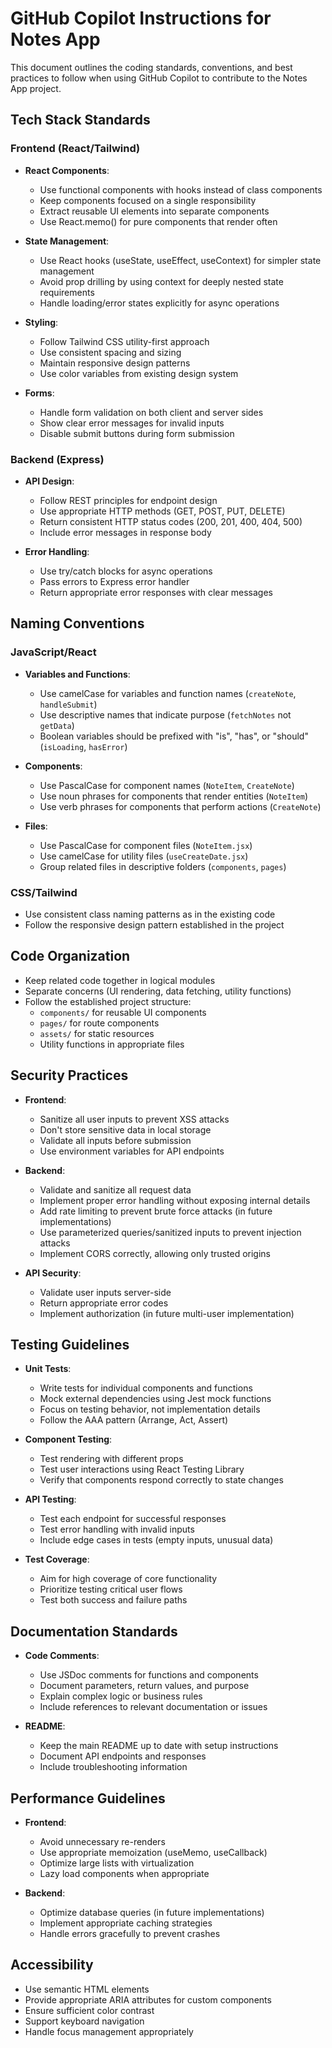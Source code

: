 # GitHub Copilot Instructions for Notes App

This document outlines the coding standards, conventions, and best practices to follow when using GitHub Copilot to contribute to the Notes App project.

## Tech Stack Standards

### Frontend (React/Tailwind)

- **React Components**:
  - Use functional components with hooks instead of class components
  - Keep components focused on a single responsibility
  - Extract reusable UI elements into separate components
  - Use React.memo() for pure components that render often

- **State Management**:
  - Use React hooks (useState, useEffect, useContext) for simpler state management
  - Avoid prop drilling by using context for deeply nested state requirements
  - Handle loading/error states explicitly for async operations

- **Styling**:
  - Follow Tailwind CSS utility-first approach
  - Use consistent spacing and sizing
  - Maintain responsive design patterns
  - Use color variables from existing design system

- **Forms**:
  - Handle form validation on both client and server sides
  - Show clear error messages for invalid inputs
  - Disable submit buttons during form submission

### Backend (Express)

- **API Design**:
  - Follow REST principles for endpoint design
  - Use appropriate HTTP methods (GET, POST, PUT, DELETE)
  - Return consistent HTTP status codes (200, 201, 400, 404, 500)
  - Include error messages in response body

- **Error Handling**:
  - Use try/catch blocks for async operations
  - Pass errors to Express error handler
  - Return appropriate error responses with clear messages

## Naming Conventions

### JavaScript/React

- **Variables and Functions**:
  - Use camelCase for variables and function names (`createNote`, `handleSubmit`)
  - Use descriptive names that indicate purpose (`fetchNotes` not `getData`)
  - Boolean variables should be prefixed with "is", "has", or "should" (`isLoading`, `hasError`)

- **Components**:
  - Use PascalCase for component names (`NoteItem`, `CreateNote`)
  - Use noun phrases for components that render entities (`NoteItem`)
  - Use verb phrases for components that perform actions (`CreateNote`)

- **Files**:
  - Use PascalCase for component files (`NoteItem.jsx`)
  - Use camelCase for utility files (`useCreateDate.jsx`)
  - Group related files in descriptive folders (`components`, `pages`)

### CSS/Tailwind

- Use consistent class naming patterns as in the existing code
- Follow the responsive design pattern established in the project

## Code Organization

- Keep related code together in logical modules
- Separate concerns (UI rendering, data fetching, utility functions)
- Follow the established project structure:
  - `components/` for reusable UI components
  - `pages/` for route components
  - `assets/` for static resources
  - Utility functions in appropriate files

## Security Practices

- **Frontend**:
  - Sanitize all user inputs to prevent XSS attacks
  - Don't store sensitive data in local storage
  - Validate all inputs before submission
  - Use environment variables for API endpoints

- **Backend**:
  - Validate and sanitize all request data
  - Implement proper error handling without exposing internal details
  - Add rate limiting to prevent brute force attacks (in future implementations)
  - Use parameterized queries/sanitized inputs to prevent injection attacks
  - Implement CORS correctly, allowing only trusted origins

- **API Security**:
  - Validate user inputs server-side
  - Return appropriate error codes
  - Implement authorization (in future multi-user implementation)

## Testing Guidelines

- **Unit Tests**:
  - Write tests for individual components and functions
  - Mock external dependencies using Jest mock functions
  - Focus on testing behavior, not implementation details
  - Follow the AAA pattern (Arrange, Act, Assert)

- **Component Testing**:
  - Test rendering with different props
  - Test user interactions using React Testing Library
  - Verify that components respond correctly to state changes

- **API Testing**:
  - Test each endpoint for successful responses
  - Test error handling with invalid inputs
  - Include edge cases in tests (empty inputs, unusual data)

- **Test Coverage**:
  - Aim for high coverage of core functionality
  - Prioritize testing critical user flows
  - Test both success and failure paths

## Documentation Standards

- **Code Comments**:
  - Use JSDoc comments for functions and components
  - Document parameters, return values, and purpose
  - Explain complex logic or business rules
  - Include references to relevant documentation or issues

- **README**:
  - Keep the main README up to date with setup instructions
  - Document API endpoints and responses
  - Include troubleshooting information

## Performance Guidelines

- **Frontend**:
  - Avoid unnecessary re-renders
  - Use appropriate memoization (useMemo, useCallback)
  - Optimize large lists with virtualization
  - Lazy load components when appropriate

- **Backend**:
  - Optimize database queries (in future implementations)
  - Implement appropriate caching strategies
  - Handle errors gracefully to prevent crashes

## Accessibility

- Use semantic HTML elements
- Provide appropriate ARIA attributes for custom components
- Ensure sufficient color contrast
- Support keyboard navigation
- Handle focus management appropriately